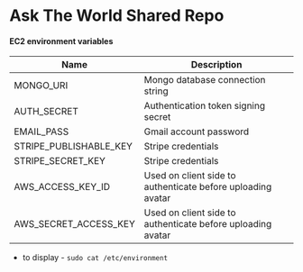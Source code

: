 # Ask The World Shared Repo

#### EC2 environment variables

| Name                   | Description                                                 |
| ---------------------- | ----------------------------------------------------------- |
| MONGO_URI              | Mongo database connection string                            |
| AUTH_SECRET            | Authentication token signing secret                         |
| EMAIL_PASS             | Gmail account password                                      |
| STRIPE_PUBLISHABLE_KEY | Stripe credentials                                          |
| STRIPE_SECRET_KEY      | Stripe credentials                                          |
| AWS_ACCESS_KEY_ID      | Used on client side to authenticate before uploading avatar |
| AWS_SECRET_ACCESS_KEY  | Used on client side to authenticate before uploading avatar |

- to display - `sudo cat /etc/environment`
